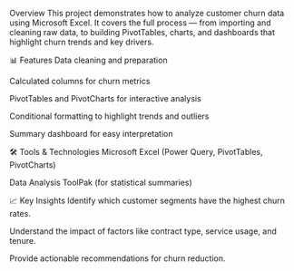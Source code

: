  Overview
This project demonstrates how to analyze customer churn data using Microsoft Excel. It covers the full process — from importing and cleaning raw data, to building PivotTables, charts, and dashboards that highlight churn trends and key drivers.

📊 Features
Data cleaning and preparation

Calculated columns for churn metrics

PivotTables and PivotCharts for interactive analysis

Conditional formatting to highlight trends and outliers

Summary dashboard for easy interpretation

🛠 Tools & Technologies
Microsoft Excel (Power Query, PivotTables, PivotCharts)

Data Analysis ToolPak (for statistical summaries)

📈 Key Insights
Identify which customer segments have the highest churn rates.

Understand the impact of factors like contract type, service usage, and tenure.

Provide actionable recommendations for churn reduction.

